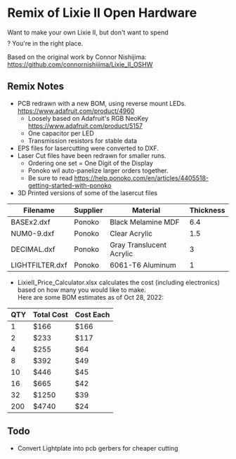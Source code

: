 
# Remix of Lixie II Open Hardware
Want to make your own Lixie II, but don't want to spend $$$$? You're in the right place. 

Based on the original work by Connor Nishijima: https://github.com/connornishijima/Lixie_II_OSHW

## Remix Notes
- PCB redrawn with a new BOM, using reverse mount LEDs. https://www.adafruit.com/product/4960
  - Loosely based on Adafruit's RGB NeoKey https://www.adafruit.com/product/5157
  - One capacitor per LED
  - Transmission resistors for stable data
- EPS files for lasercutting were converted to DXF.
- Laser Cut files have been redrawn for smaller runs.  
  - Ordering one set = One Digit of the Display
  - Ponoko wil auto-panelize larger orders together.
  - Be sure to read https://help.ponoko.com/en/articles/4405518-getting-started-with-ponoko
- 3D Printed versions of some of the lasercut files

|Filename|Supplier|Material|Thickness|
| ----------- | ----------- | ----------- | ----------- |
|BASEx2.dxf|Ponoko|Black Melamine MDF|6.4|
|NUM0-9.dxf|Ponoko|Clear Acrylic|1.5|
|DECIMAL.dxf|Ponoko|Gray Translucent Acrylic|3|
|LIGHTFILTER.dxf|Ponoko|6061-T6 Aluminum|1|


- LixieII_Price_Calculator.xlsx calculates the cost (including electronics) based on how many you would like to make.  
Here are some BOM estimates as of Oct 28, 2022:

|QTY|Total Cost|Cost Each|
| ----------- | ----------- | ----------- |
|1|$166|$166|
|2|$233|$117|
|4|$255|$64|
|8|$392|$49|
|10|$446|$45|
|16|$665|$42|
|32|$1250|$39|
|200|$4740|$24|


## Todo

- Convert Lightplate into pcb gerbers for cheaper cutting

